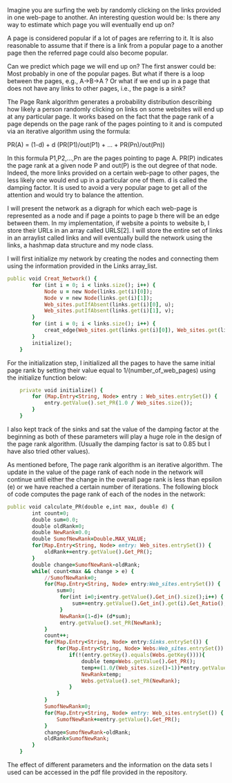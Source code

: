 Imagine you are surfing the web by randomly clicking on the links provided in one web-page to another. An interesting question would be: Is there any way to estimate which page you will eventually end up on? 

A page is considered popular if a lot of pages are referring to it. It is also reasonable to assume that if there is a link from a popular page to a another page then the referred page could also become popular. 

Can we predict which page we will end up on? The first answer could be: Most probably in one of the popular pages. But what if there is a loop between the pages, e.g., A->B->A ? Or what if we end up in a page that does not have any links to other pages, i.e., the page is a sink?  
 
The Page Rank algorithm generates a probability distribution describing how likely a person randomly clicking on links on some websites will end up at any particular page. It works based on the fact that the page rank of a page depends on the page rank of the pages pointing to it and is computed via an iterative algorithm using the formula:
 
PR(A) = (1-d) + d (PR(P1)/out(P1) + … + PR(Pn)/out(Pn)) 

 In this formula P1,P2,...,Pn are the pages pointing to page A. PR(P) indicates the page rank at a given node P and out(P) is the out degree of that node. Indeed, the more links provided on a certain web-page to other pages, the less likely one would end up in a particular one of them. d is called the damping factor. It is used to avoid a very popular page to get all of the attention and would try to balance the attention.

I will present the network as a digraph for which each web-page is represented as a node and if page a points to page b there will be an edge between them. In my implementation, if website a points to website b, I store their URLs in an array called URLS[2]. I will store the entire set of links in an arraylist called links and will eventually build the network using the links, a hashmap data structure and my node class. 

I will first initialize my network by creating the nodes and connecting them using the information provided in the Links array_list. 
```ruby
public void Creat_Network() {
		for (int i = 0; i < links.size(); i++) {
			Node u = new Node(links.get(i)[0]);
			Node v = new Node(links.get(i)[1]);
			Web_sites.putIfAbsent(links.get(i)[0], u);
			Web_sites.putIfAbsent(links.get(i)[1], v);
		}
		for (int i = 0; i < links.size(); i++) {
			creat_edge(Web_sites.get(links.get(i)[0]), Web_sites.get(links.get(i)[1]));
		}
		initialize();
	}
```
For the initialization step, I initialized all the pages to have the same initial page rank by setting their value equal to 1/(number_of_web_pages) using the initialize function below: 
```ruby
	private void initialize() {
		for (Map.Entry<String, Node> entry : Web_sites.entrySet()) {
			entry.getValue().set_PR(1.0 / Web_sites.size());
		}
	}

```
 

I also kept track of the sinks and sat the value of the damping factor at the beginning as both of these parameters will play a huge role in the design of the page rank algorithm. (Usually the damping factor is sat to 0.85 but I have also tried other values). 

As mentioned before, The page rank algorithm is an iterative algorithm. The update in the value of the page rank of each node in the network will continue until either the change in the overall page rank is less than epsilon (e) or we have reached a certain number of iterations. The following block of code computes the page rank of each of the nodes in the network:

```ruby
public void calculate_PR(double e,int max, double d) {
		int count=0;
		double sum=0.0;
		double oldRank=0;
		double NewRank=0.0;
		double SumofNewRank=Double.MAX_VALUE;
		for(Map.Entry<String, Node> entry: Web_sites.entrySet()) {
			oldRank+=entry.getValue().Get_PR();
		}
		double change=SumofNewRank-oldRank;
		while( count<max && change > e) {
			//SumofNewRank=0;
			for(Map.Entry<String, Node> entry:Web_sites.entrySet()) {
				sum=0;
				 for(int i=0;i<entry.getValue().Get_in().size();i++) {
					 sum+=entry.getValue().Get_in().get(i).Get_Ratio();
				 }
				 NewRank=(1-d)+ (d*sum);
				 entry.getValue().set_PR(NewRank);
			}
			count++;
			for(Map.Entry<String, Node> entry:Sinks.entrySet()) {
				for(Map.Entry<String, Node> Webs:Web_sites.entrySet()) {
					if(!(entry.getKey().equals(Webs.getKey()))){
						double temp=Webs.getValue().Get_PR();
						temp+=(1.0/(Web_sites.size()-1))*entry.getValue().Get_PR();
						NewRank=temp;
						Webs.getValue().set_PR(NewRank);
					}
				}
			}
			SumofNewRank=0;
			for(Map.Entry<String, Node> entry: Web_sites.entrySet()) {
				SumofNewRank+=entry.getValue().Get_PR();
			}
			change=SumofNewRank-oldRank;
			oldRank=SumofNewRank;
		}
	}
```
The effect of different parameters and the information on the data sets I used can be accessed in the pdf file provided in the repository.  
